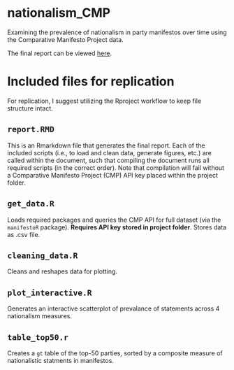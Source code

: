 # nationalism_CMP
Examining the prevalence of nationalism in party manifestos over time using the Comparative Manifesto Project data.

The final report can be viewed [here](https://sdbock.github.io/nationalism_CMP/).
# Included files for replication
For replication, I suggest utilizing the Rproject workflow to keep file structure intact. 

## `report.RMD` 
This is an Rmarkdown file that generates the final report. Each of the included scripts (i.e., to load and clean data, generate figures, etc.) are called within the document, such that compiling the document runs all required scripts (in the correct order). Note that compilation will fail without a Comparative Manifesto Project (CMP) API key placed within the project folder.

## `get_data.R`
Loads required packages and queries the CMP API for full dataset (via the `manifestoR` package). **Requires API key stored in project folder**. Stores data as .csv file. 

## `cleaning_data.R`
Cleans and reshapes data for plotting. 

## `plot_interactive.R`
Generates an interactive scatterplot of prevalance of statements across 4 nationalism measures. 

## `table_top50.r`
Creates a `gt` table of the top-50 parties, sorted by a composite measure of nationalistic statments in manifestos. 
